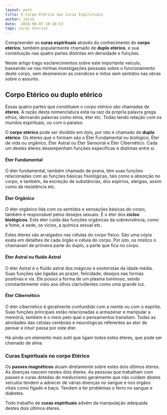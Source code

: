 ```yaml
---
layout: post
title: O Corpo Etérico nas Curas Espirituais
author: Jario
date:  2018-08-07 10:10:53
tags: curas eterico
---
```

Compreender as **curas espirituais** através do conhecimento do **corpo etérico**, também popularmente chamado de **duplo etérico**, e sua constituição nas quatro partes distintas em densidade e funções.

Neste artigo trago esclarecimentos sobre este importante veículo, baseando-se nas minhas investigações pessoais sobre o funcionamento deste corpo, sem desmerecer as crendices e mitos sem sentidos nas obras sobre o assunto.

## Corpo Etérico ou duplo etérico

Essas quatro partes que constituem o _corpo etérico_ são chamadas de **éteres**. A razão desta nomenclatura está na raiz da própria palavra grega ethos, derivando palavras como etnia, éter etc. Todas tendo relação com os mundos espirituais, ou com o paraíso.

O **corpo etérico** pode ser dividido em dois, por isto é chamado de **duplo etérico**. Os éteres que o formam são o Éter Fundamental ou biológico, Éter de vida ou orgânico, Éter Astral ou Éter Sensorial e Éter Cibernético. Cada um destes éteres desempenham funções específicas e distintas entre si.

#### Éter Fundamental

O éter fundamental, também chamado de prana, têm suas funções relacionadas com as funções básicas fisiológicas, tais como a absorção no corpo, e também, da excreção de substâncias, dos espirros, alergias, assim como da resistência etc.

#### Éter Orgânico

O éter orgânico lida com os sentidos e sensações básicas do corpo, também é responsável pelos desejos sexuais. É o éter dos **ciclos biológicos**. Este éter cuida das funções orgânicas da sobrevivência, como a fome, a sede, os vícios, a química sexual etc. 

Estes éteres são arraigados nas células do corpo físico. São uma cópia exata em detalhes de cada órgão e célula do corpo. Por isto, os místico o chamavam de primeira parte do duplo, a parte que fica no corpo.

#### Éter Astral ou fluído Astral

O éter Astral é o fluído astral dos mágicos e esoteristas da idade média. Suas funções são ligadas ao prazer, felicidade, desejos nas formas positivas e vis. Ele possui a forma de um plasma luminoso, sendo constantemente visto aos olhos clarividentes como uma grande luz.

#### Éter Cibernético

O éter cibernético é geralmente confundido com a mente ou com o espírito. Suas funções principais estão relacionadas a armazenar e manipular a memória, também é o meio pelo qual o pensamentos transitam. Todas as atividades das células cerebrais e neurológicas referentes ao ator de pensar e intuir passa por este éter.

Há ainda um elemento mais sutil que ligam todos estes éteres, que pode ser chamado de alma.

### Curas Espirituais no corpo Etérico

Os **passes magnéticos** atuam diretamente sobre estes dois últimos éteres. As doenças nascem nestes dois éteres. As pessoas que trabalham com passes e curas dotadas de mediunismo geralmente que não cuidam destes veículos tendem a adoecer de várias doenças no sangue e nos órgãos vitais como fígado e baço. Tendem a ter problemas o ferro no sangue e diabetes.

Todo trabalho de **curas espirituais** advém da manipulação adequada destes dois últimos éteres.

